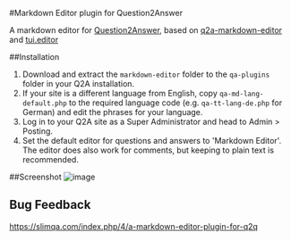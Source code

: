 #Markdown Editor plugin for Question2Answer

A markdown editor for [Question2Answer](http://www.question2answer.org), based on [q2a-markdown-editor](https://github.com/svivian/q2a-markdown-editor) and [tui.editor](https://github.com/nhnent/tui.editor)

##Installation

1. Download and extract the `markdown-editor` folder to the `qa-plugins` folder in your Q2A installation.
2. If your site is a different language from English, copy `qa-md-lang-default.php` to the required language code (e.g. `qa-tt-lang-de.php` for German) and edit the phrases for your language.
3. Log in to your Q2A site as a Super Administrator and head to Admin > Posting.
4. Set the default editor for questions and answers to 'Markdown Editor'. The editor does also work for comments, but keeping to plain text is recommended.

##Screenshot
![image](https://github.com/awei922/markdown-editor-for-q2a/blob/master/screenshot.png)

## Bug Feedback
https://slimqa.com/index.php/4/a-markdown-editor-plugin-for-q2q

